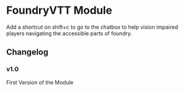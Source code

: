 # FoundryVTT Module

Add a shortcut on shift+c to go to the chatbox to help vision impaired players navigating the accessible parts of foundry.

## Changelog

### v1.0

First Version of the Module
